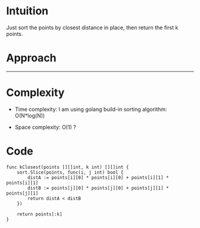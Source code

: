 # Intuition
Just sort the points by closest distance in place, then return the first k points.

# Approach
---

# Complexity
- Time complexity:
I am using golang build-in sorting algorithm: O(N*log(N))

- Space complexity:
O(1) ?

# Code
```
func kClosest(points [][]int, k int) [][]int {
    sort.Slice(points, func(i, j int) bool {
        distA := points[i][0] * points[i][0] + points[i][1] * points[i][1]
        distB := points[j][0] * points[j][0] + points[j][1] * points[j][1]
        return distA < distB
    })
    
    return points[:k]
}
```